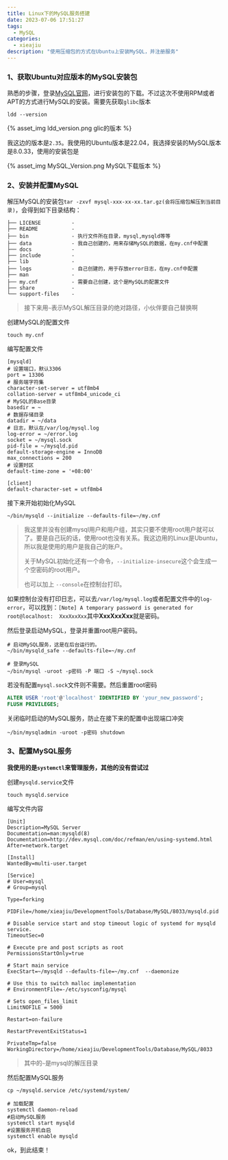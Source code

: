 ```yaml
---
title: Linux下的MySQL服务搭建
date: 2023-07-06 17:51:27
tags:
  - MySQL
categories:
  - xieajiu
description: "使用压缩包的方式在Ubuntu上安装MySQL，并注册服务"
---
```


### 1、获取Ubuntu对应版本的MySQL安装包

熟悉的步骤，登录[MySQL官网](https://www.mysql.com/)，进行安装包的下载。不过这次不使用RPM或者APT的方式进行MySQL的安装。需要先获取`glibc`版本

```shell
ldd --version
```
{% asset_img ldd_version.png glic的版本 %}

我这边的版本是`2.35`。我使用的Ubuntu版本是22.04，我选择安装的MySQL版本是8.0.33，使用的安装包是

{% asset_img MySQL_Version.png MySQL下载版本 %}

### 2、安装并配置MySQL

解压MySQL的安装包`tar -zxvf mysql-xxx-xx-xx.tar.gz(会将压缩包解压到当前目录)`，会得到如下目录结构：

```shell
├── LICENSE          -
├── README           -
├── bin              - 执行文件所在目录，mysql,mysqld等等
├── data             - 我自己创建的，用来存储MySQL的数据，在my.cnf中配置
├── docs             - 
├── include          - 
├── lib              - 
├── logs             - 自己创建的，用于存放error日志，在my.cnf中配置
├── man              - 
├── my.cnf           - 需要自己创建，这个是MySQL的配置文件
├── share            - 
└── support-files    - 
```

> 接下来用`~`表示MySQL解压目录的绝对路径，小伙伴要自己替换啊

创建MySQL的配置文件

```shell
touch my.cnf
```

编写配置文件

```shell
[mysqld]
# 设置端口，默认3306
port = 13306
# 服务端字符集
character-set-server = utf8mb4
collation-server = utf8mb4_unicode_ci
# MySQL的Base目录
basedir = ~
# 数据存储目录
datadir = ~/data
# 日志，默认在/var/log/mysql.log
log-error = ~/error.log
socket = ~/mysql.sock
pid-file = ~/mysqld.pid
default-storage-engine = InnoDB
max_connections = 200
# 设置时区
default-time-zone = '+08:00'

[client]
default-character-set = utf8mb4
```

接下来开始初始化MySQL

```shell
~/bin/mysqld --initialize --defaults-file=~/my.cnf
```

> 我这里并没有创建mysql用户和用户组，其实只要不使用root用户就可以了。要是自己玩的话，使用root也没有关系。我这边用的Linux是Ubuntu，所以我是使用的用户是我自己的账户。
>
> 关于MySQL初始化还有一个命令，`--initialize-insecure`这个会生成一个空密码的root用户。
>
> 也可以加上 `--console`在控制台打印。

如果控制台没有打印日志，可以去`/var/log/mysql.log`或者配置文件中的`log-error`，可以找到：`[Note] A temporary password is generated for root@localhost:  XxxXxxXxx`其中**XxxXxxXxx**就是密码。

然后登录启动MySQL，登录并重置root用户密码。

```shell
# 启动MySQL服务，这是在后台运行的。
~/bin/mysqld_safe --defaults-file=~/my.cnf

# 登录MySQL
~/bin/mysql -uroot -p密码 -P 端口 -S ~/mysql.sock
```

若没有配置`mysql.sock`文件则不需要。然后重置root密码

```sql
ALTER USER 'root'@'localhost' IDENTIFIED BY 'your_new_password';
FLUSH PRIVILEGES;
```

关闭临时启动的MySQL服务，防止在接下来的配置中出现端口冲突

```shell
~/bin/mysqladmin -uroot -p密码 shutdown
```

### 3、配置MySQL服务

**我使用的是`systemctl`来管理服务，其他的没有尝试过**

创建`mysqld.service`文件

```shell
touch mysqld.service
```

编写文件内容

```shell
[Unit]
Description=MySQL Server
Documentation=man:mysqld(8)
Documentation=http://dev.mysql.com/doc/refman/en/using-systemd.html
After=network.target

[Install]
WantedBy=multi-user.target

[Service]
# User=mysql
# Group=mysql

Type=forking

PIDFile=/home/xieajiu/DevelopmentTools/Database/MySQL/8033/mysqld.pid

# Disable service start and stop timeout logic of systemd for mysqld service.
TimeoutSec=0

# Execute pre and post scripts as root
PermissionsStartOnly=true

# Start main service
ExecStart=~/mysqld --defaults-file=~/my.cnf  --daemonize

# Use this to switch malloc implementation
# EnvironmentFile=-/etc/sysconfig/mysql

# Sets open_files_limit
LimitNOFILE = 5000

Restart=on-failure

RestartPreventExitStatus=1

PrivateTmp=false
WorkingDirectory=/home/xieajiu/DevelopmentTools/Database/MySQL/8033
```

> 其中的`~`是mysql的解压目录

然后配置MySQL服务

```shell
cp ~/mysqld.service /etc/systemd/system/

# 加载配置
systemctl daemon-reload
#启动MySQL服务
systemctl start mysqld
#设置服务开机自启
systemctl enable mysqld
```

ok，到此结束！
